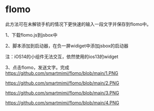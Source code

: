 # flomo
此方法可在未解锁手机的情况下更快速的输入一段文字并保存到flomo中。

1、下载flomo.js到jsbox中

2、脚本添加到启动器，在负一屏widiget中添加jsbox的启动器

注：iOS14的小组件无法交互，依然使用的ios13的widget

3、点击flomo，发送文字。完成
https://github.com/smartmimi/flomo/blob/main/1.PNG

https://github.com/smartmimi/flomo/blob/main/2.PNG

https://github.com/smartmimi/flomo/blob/main/3.PNG

https://github.com/smartmimi/flomo/blob/main/4.PNG
